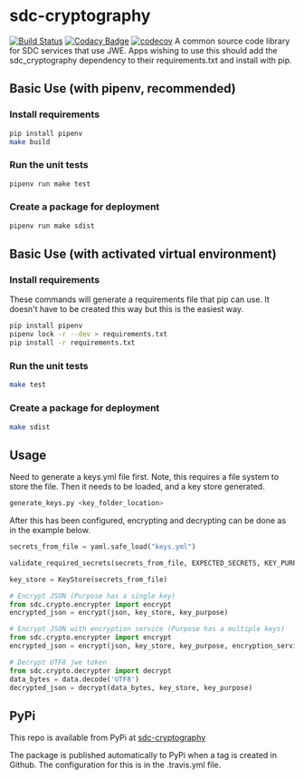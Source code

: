 # sdc-cryptography

[![Build Status](https://travis-ci.org/ONSdigital/sdc-cryptography.svg?branch=master)](https://travis-ci.org/ONSdigital/sdc-cryptography)
[![Codacy Badge](https://api.codacy.com/project/badge/Grade/b7b2eb54a248411086ddffb66097e578)](https://www.codacy.com/app/ONS/sdc-cryptography?utm_source=github.com&amp;utm_medium=referral&amp;utm_content=ONSdigital/sdc-cryptography&amp;utm_campaign=Badge_Grade)
[![codecov](https://codecov.io/gh/ONSdigital/sdc-cryptography/branch/master/graph/badge.svg)](https://codecov.io/gh/ONSdigital/sdc-cryptography)
A common source code library for SDC services that use JWE. Apps wishing to use this should add the sdc_cryptography
dependency to their requirements.txt and install with pip.

## Basic Use (with pipenv, recommended)

### Install requirements

```bash
pip install pipenv
make build
```

### Run the unit tests

```bash
pipenv run make test
```

### Create a package for deployment

```bash
pipenv run make sdist
```

## Basic Use (with activated virtual environment)

### Install requirements

These commands will generate a requirements file that pip can use.  It doesn't have to be created this way but this is the easiest way.

```bash
pip install pipenv
pipenv lock -r --dev > requirements.txt
pip install -r requirements.txt
```

### Run the unit tests

```bash
make test
```

### Create a package for deployment

```bash
make sdist
```

## Usage

Need to generate a keys.yml file first.  Note, this requires a file system
to store the file.  Then it needs to be loaded, and a key store generated.

```bash
generate_keys.py <key_folder_location>
```

After this has been configured, encrypting and decrypting can be done as in the
example below.

```python
secrets_from_file = yaml.safe_load("keys.yml")

validate_required_secrets(secrets_from_file, EXPECTED_SECRETS, KEY_PURPOSE_SUBMISSION)

key_store = KeyStore(secrets_from_file)

# Encrypt JSON (Purpose has a single key)
from sdc.crypto.encrypter import encrypt
encrypted_json = encrypt(json, key_store, key_purpose)

# Encrypt JSON with encryption service (Purpose has a multiple keys)
from sdc.crypto.encrypter import encrypt
encrypted_json = encrypt(json, key_store, key_purpose, encryption_service="some-service")

# Decrypt UTF8 jwe token
from sdc.crypto.decrypter import decrypt
data_bytes = data.decode('UTF8')
decrypted_json = decrypt(data_bytes, key_store, key_purpose)
```

## PyPi

This repo is available from PyPi at [sdc-cryptography](https://pypi.org/project/sdc-cryptography/)

The package is published automatically to PyPi when a tag is created in Github. The configuration for this is in the
.travis.yml file.
